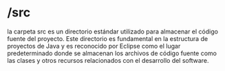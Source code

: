 # /src

la carpeta src es un directorio estándar utilizado para almacenar el código fuente del proyecto. Este directorio es fundamental en la estructura de proyectos de Java y es reconocido por Eclipse como el lugar predeterminado donde se almacenan los archivos de código fuente como las clases y otros recursos relacionados con el desarrollo del software.


